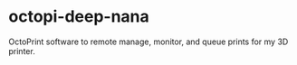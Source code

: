 # octopi-deep-nana
OctoPrint software to remote manage, monitor, and queue prints for my 3D printer. 
